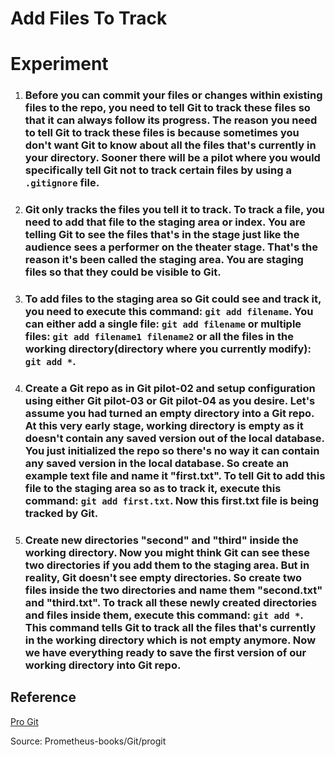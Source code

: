 # **Add Files To Track**

# **Experiment**

1. ### Before you can commit your files or changes within existing files to the repo, you need to tell Git to track these files so that it can always follow its progress. The reason you need to tell Git to track these files is because sometimes you don't want Git to know about all the files that's currently in your directory. Sooner there will be a pilot where you would specifically tell Git not to track certain files by using a `.gitignore` file. 

2. ### Git only tracks the files you tell it to track. To track a file, you need to add that file to the **staging area** or **index**. You are telling Git to see the files that's in the **stage** just like the audience sees a performer on the theater stage. That's the reason it's been called the **staging area**. You are staging files so that they could be visible to Git. 

3. ### To add files to the **staging area** so Git could see and track it, you need to execute this command: `git add filename`. You can either add a single file: `git add filename` or multiple files: `git add filename1 filename2` or all the files in the **working directory**(directory where you currently modify): `git add *`. 

4. ### Create a Git repo as in **Git pilot-02** and setup configuration using either **Git pilot-03** or **Git pilot-04** as you desire. Let's assume you had turned an empty directory into a Git repo. At this very early stage, **working directory** is empty as it doesn't contain any saved version out of the local database. You just initialized the repo so there's no way it can contain any saved version in the local database. So create an example text file and name it "first.txt". To tell Git to add this file to the staging area so as to track it, execute this command: `git add first.txt`. Now this first.txt file is being tracked by Git. 

5. ### Create new directories "second" and "third" inside the **working directory**. Now you might think Git can see these two directories if you add them to the **staging area**. But in reality, Git doesn't see empty directories. So create two files inside the two directories and name them "second.txt" and "third.txt". To track all these newly created directories and files inside them, execute this command: `git add *`. This command tells Git to track all the files that's currently in the **working directory** which is not empty anymore. Now we have everything ready to save the first version of our **working directory** into **Git repo**. 

## **Reference**

[Pro Git]()

Source: Prometheus-books/Git/progit